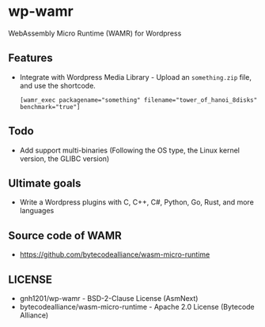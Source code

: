 # wp-wamr
WebAssembly Micro Runtime (WAMR) for Wordpress

## Features
  * Integrate with Wordpress Media Library - Upload an `something.zip` file, and use the shortcode.

    ```
    [wamr_exec packagename="something" filename="tower_of_hanoi_8disks" benchmark="true"]
    ```

## Todo
  * Add support multi-binaries (Following the OS type, the Linux kernel version, the GLIBC version)

## Ultimate goals
  * Write a Wordpress plugins with C, C++, C#, Python, Go, Rust, and more languages

## Source code of WAMR
  * https://github.com/bytecodealliance/wasm-micro-runtime

## LICENSE
  * gnh1201/wp-wamr -  BSD-2-Clause License (AsmNext)
  * bytecodealliance/wasm-micro-runtime - Apache 2.0 License (Bytecode Alliance)
